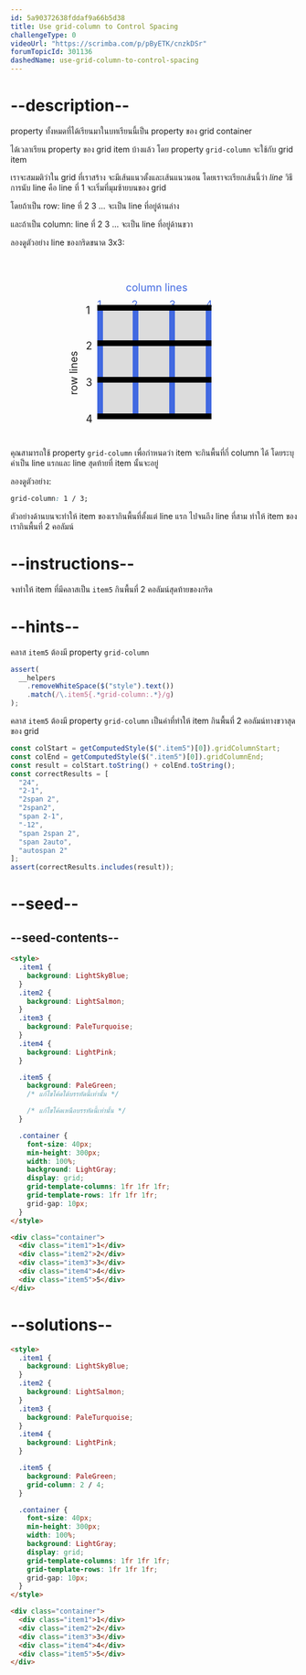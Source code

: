 ```yaml
---
id: 5a90372638fddaf9a66b5d38
title: Use grid-column to Control Spacing
challengeType: 0
videoUrl: "https://scrimba.com/p/pByETK/cnzkDSr"
forumTopicId: 301136
dashedName: use-grid-column-to-control-spacing
---
```


# --description--

property ทั้งหมดที่ได้เรียนมาในบทเรียนนี้เป็น property ของ grid container

ได้เวลาเรียน property ของ grid item บ้างแล้ว
โดย property `grid-column` จะใช้กับ grid item

เราจะสมมติว่าใน grid ที่เราสร้าง จะมีเส้นแนวตั้งและเส้นแนวนอน โดยเราจะเรียกเส้นนี้ว่า <dfn>line</dfn>
วิธีการนับ line คือ line ที่ 1 จะเริ่มที่มุมซ้ายบนของ grid

โดยถ้าเป็น row: line ที่ 2 3 ... จะเป็น line ที่อยู่ด้านล่าง

และถ้าเป็น column: line ที่ 2 3 ... จะเป็น line ที่อยู่ด้านขวา

ลองดูตัวอย่าง line ของกริดขนาด 3x3:

<div style='position:relative;margin:auto;background:Gainsboro;display:block;margin-top:100px;margin-bottom:50px;width:200px;height:200px;'><p style='left:25%;top:-30%;font-size:130%;position:absolute;color:RoyalBlue;'>column lines</p><p style='left:0%;top:-15%;font-size:130%;position:absolute;color:RoyalBlue;'>1</p><p style='left:30%;top:-15%;font-size:130%;position:absolute;color:RoyalBlue;'>2</p><p style='left:63%;top:-15%;font-size:130%;position:absolute;color:RoyalBlue;'>3</p><p style='left:95%;top:-15%;font-size:130%;position:absolute;color:RoyalBlue;'>4</p><p style='left:-40%;top:45%;font-size:130%;transform:rotateZ(-90deg);position:absolute;'>row lines</p><p style='left:-10%;top:-10%;font-size:130%;position:absolute;'>1</p><p style='left:-10%;top:21%;font-size:130%;position:absolute;'>2</p><p style='left:-10%;top:53%;font-size:130%;position:absolute;'>3</p><p style='left:-10%;top:85%;font-size:130%;position:absolute;'>4</p><div style='left:0%;top:0%;width:5%;height:100%;background:RoyalBlue;position:absolute;'></div><div style='left:31%;top:0%;width:5%;height:100%;background:RoyalBlue;position:absolute;'></div><div style='left:63%;top:0%;width:5%;height:100%;background:RoyalBlue;position:absolute;'></div><div style='left:95%;top:0%;width:5%;height:100%;background:RoyalBlue;position:absolute;'></div><div style='left:0%;top:0%;width:100%;height:5%;background:black;position:absolute;'></div><div style='left:0%;top:31%;width:100%;height:5%;background:black;position:absolute;'></div><div style='left:0%;top:63%;width:100%;height:5%;background:black;position:absolute;'></div><div style='left:0%;top:95%;width:100%;height:5%;background:black;position:absolute;'></div></div>

คุณสามารถใช้ property `grid-column` เพื่อกำหนดว่า item จะกินพื้นที่กี่ column ได้
โดยระบุค่าเป็น line แรกและ line สุดท้ายที่ item นั้นจะอยู่

ลองดูตัวอย่าง:

```css
grid-column: 1 / 3;
```

ตัวอย่างด้านบนจะทำให้ item ของเรากินพื้นที่ตั้งแต่ line แรก ไปจนถึง line ที่สาม ทำให้ item ของเรากินพื้นที่ 2 คอลัมน์

# --instructions--

จงทำให้ item ที่มีคลาสเป็น `item5` กินพื้นที่ 2 คอลัมน์สุดท้ายของกริด

# --hints--

คลาส `item5` ต้องมี property `grid-column`

```js
assert(
  __helpers
    .removeWhiteSpace($("style").text())
    .match(/\.item5{.*grid-column:.*}/g)
);
```

คลาส `item5` ต้องมี property `grid-column` เป็นค่าที่ทำให้ item กินพื้นที่ 2 คอลัมน์ทางขวาสุดของ grid

```js
const colStart = getComputedStyle($(".item5")[0]).gridColumnStart;
const colEnd = getComputedStyle($(".item5")[0]).gridColumnEnd;
const result = colStart.toString() + colEnd.toString();
const correctResults = [
  "24",
  "2-1",
  "2span 2",
  "2span2",
  "span 2-1",
  "-12",
  "span 2span 2",
  "span 2auto",
  "autospan 2"
];
assert(correctResults.includes(result));
```

# --seed--

## --seed-contents--

```html
<style>
  .item1 {
    background: LightSkyBlue;
  }
  .item2 {
    background: LightSalmon;
  }
  .item3 {
    background: PaleTurquoise;
  }
  .item4 {
    background: LightPink;
  }

  .item5 {
    background: PaleGreen;
    /* แก้ไขโค้ดใต้บรรทัดนี้เท่านั้น */

    /* แก้ไขโค้ดเหนือบรรทัดนี้เท่านั้น */
  }

  .container {
    font-size: 40px;
    min-height: 300px;
    width: 100%;
    background: LightGray;
    display: grid;
    grid-template-columns: 1fr 1fr 1fr;
    grid-template-rows: 1fr 1fr 1fr;
    grid-gap: 10px;
  }
</style>

<div class="container">
  <div class="item1">1</div>
  <div class="item2">2</div>
  <div class="item3">3</div>
  <div class="item4">4</div>
  <div class="item5">5</div>
</div>
```

# --solutions--

```html
<style>
  .item1 {
    background: LightSkyBlue;
  }
  .item2 {
    background: LightSalmon;
  }
  .item3 {
    background: PaleTurquoise;
  }
  .item4 {
    background: LightPink;
  }

  .item5 {
    background: PaleGreen;
    grid-column: 2 / 4;
  }

  .container {
    font-size: 40px;
    min-height: 300px;
    width: 100%;
    background: LightGray;
    display: grid;
    grid-template-columns: 1fr 1fr 1fr;
    grid-template-rows: 1fr 1fr 1fr;
    grid-gap: 10px;
  }
</style>

<div class="container">
  <div class="item1">1</div>
  <div class="item2">2</div>
  <div class="item3">3</div>
  <div class="item4">4</div>
  <div class="item5">5</div>
</div>
```
